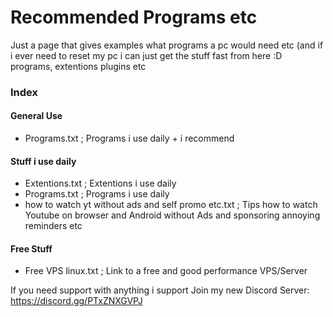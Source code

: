 # Recommended Programs etc
Just a page that gives examples what programs a pc would need etc (and if i ever need to reset my pc i can just get the stuff fast from here :D
programs, extentions plugins etc

### Index
#### General Use
- Programs.txt ; Programs i use daily + i recommend 

#### Stuff i use daily
- Extentions.txt ; Extentions i use daily
- Programs.txt ; Programs i use daily
- how to watch yt without ads and self promo etc.txt ; Tips how to watch Youtube on browser and Android without Ads and sponsoring annoying reminders etc

#### Free Stuff
- Free VPS linux.txt ; Link to a free and good performance VPS/Server



If you need support with anything i support Join my new Discord Server:
https://discord.gg/PTxZNXGVPJ
